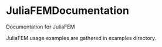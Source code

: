# JuliaFEMDocumentation
Documentation for JuliaFEM

JuliaFEM usage examples are gathered in examples directory.
